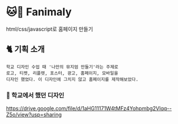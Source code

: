 # :cat::dog: Fanimaly
html/css/javascript로 홈페이지 만들기

## :cat2: 기획 소개
```
학교 디자인 수업 때 '나만의 뮤지엄 만들기'라는 주제로 
로고, 티켓, 리플렛, 포스터, 광고, 홈페이지, 모바일을
디자인 했었다. 이 디자인에 그치지 않고 홈페이지를 제작해보았다.
```



### :school: 학교에서 했던 디자인
https://drive.google.com/file/d/1aHG11171W4tMFz4Yohpmbg2Vlqq--Z5o/view?usp=sharing


